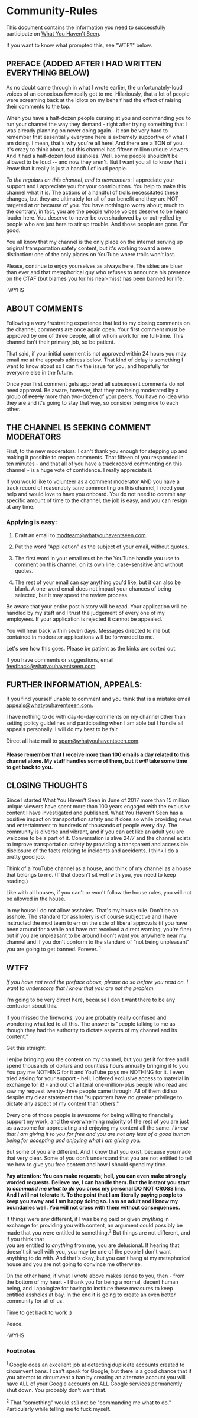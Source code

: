 # Community-Rules
This document contains the information you need to successfully participate on [What You Haven't Seen](https://www.youtube.com/c/whatyouhaventseen).

If you want to know what prompted this, see "WTF?" below.

## PREFACE (ADDED AFTER I HAD WRITTEN EVERYTHING BELOW)

As no doubt came through in what I wrote earlier, the unfortunately-loud voices of an obnoxious few really got to me. 
Hilariously, that a lot of people were screaming back at the idiots on my behalf had the effect of raising their comments to 
the top.

When you have a half-dozen people cursing at you and commanding you to run your channel the way they demand - right after 
trying something that I was already planning on never doing again - it can be very hard to remember that essentially everyone 
here is extremely supportive of what I am doing. I mean, that's why you're all here! And there are a TON of you. It's crazy to 
think about, but this channel has fifteen million unique viewers. And it had a half-dozen loud assholes. Well, some people 
shouldn't be allowed to be loud -- and now they aren't. But I want you all to know *that I know* that it really is just a 
handful of loud people.

*To the regulars on this channel, and to newcomers*: I appreciate your support and I appreciate you for your contributions. 
You help to make this channel what it is. The actions of a handful of trolls necessitated these changes, but they are 
ultimately for all of our benefit and they are NOT targeted at or because of you. You have nothing to worry about; much to the 
contrary, in fact, you are the people whose voices deserve to be heard louder here. You deserve to never be overshadowed by or 
out-yelled by people who are just here to stir up trouble. And those people are gone. For good. 

You all know that my channel is the only place on the internet serving up original transportation safety content, but it's 
working toward a new distinction: one of the only places on YouTube where trolls won't last.

Please, continue to enjoy yourselves as always here. The skies are bluer than ever and that metaphorical guy who refuses to 
announce his presence on the CTAF (but blames you for his near-miss) has been banned for life.

-WYHS

## ABOUT COMMENTS

Following a very frustrating experience that led to my closing comments on the channel, comments are once again open. Your 
first comment must be approved by one of three people, all of whom work for me full-time. This channel isn't their primary 
job, so be patient. 

That said, if your initial comment is not approved within 24 hours you may email me at the appeals address below. That kind of 
delay is something I want to know about so I can fix the issue for you, and hopefully for everyone else in the future.

Once your first comment gets approved all subsequent comments do not need approval. Be aware, however, that they are being 
moderated by a group of ~~nearly~~ more than two-dozen of your peers. You have no idea who they are and it's going to stay 
that way, so consider being nice to each other.

## THE CHANNEL IS SEEKING COMMENT MODERATORS

First, to the new moderators: I can't thank you enough for stepping up and making it possible to reopen comments. That fifteen 
of you responded in ten minutes - and that all of you have a track record commenting on this channel - is a huge vote of 
confidence. I really appreciate it.

If you would like to volunteer as a comment moderator AND you have a track record of reasonably sane commenting on this 
channel, I need your help and would love to have you onboard. You do not need to commit any specific amount of time to the 
channel, the job is easy, and you can resign at any time.

### Applying is easy:

1. Draft an email to modteam@whatyouhaventseen.com.

2. Put the word "Application" as the subject of your email, without quotes.

3. The first word in your email must be the YouTube handle you use to comment on this channel, on its own line, case-sensitive 
and without quotes.

4. The rest of your email can say anything you'd like, but it can also be blank. A one-word email does not impact your chances 
of being selected, but it may speed the review process.

Be aware that your entire post history will be read. Your application will be handled by my staff and I trust the judgement of 
every one of my employees. If your application is rejected it cannot be appealed. 

You will hear back within seven days. Messages directed to me but contained in moderator applications will be forwarded to me.

Let's see how this goes. Please be patient as the kinks are sorted out. 

If you have comments or suggestions, email feedback@whatyouhaventseen.com.

## FURTHER INFORMATION, APPEALS:

If you find yourself unable to comment and you think that is a mistake email appeals@whatyouhaventseen.com. 

I have nothing to do with day-to-day comments on my channel other than setting policy guidelines and participating when I am 
able but I handle all appeals personally. I will do my best to be fair. 

Direct all hate mail to spam@whatyouhaventseen.com.

#### Please remember that I receive more than 100 emails a day related to this channel alone. My staff handles some of them, but it *will* take some time to get back to you.

## CLOSING THOUGHTS

Since I started What You Haven't Seen in June of 2017 more than 15 million unique viewers have spent more than 100 years
engaged with the exclusive content I have investigated and published. What You Haven't Seen has a positive impact on 
transportation safety and it does so while providing news and entertainment to hundreds of thousands of people every day. 
The community is diverse and vibrant, and if you can act like an adult you are welcome to be a part of it. Conversation is 
alive 24/7 and the channel exists to improve transportation safety by providing a transparent and accessible disclosure of the 
facts relating to incidents and accidents. I think I do a pretty good job.

Think of a YouTube channel as a house, and think of my channel as a house that belongs to me. (If that doesn't sit well with 
you, you need to keep reading.)

Like with all houses, if you can't or won't follow the house rules, you will not be allowed in the house.

In my house I do not allow assholes. That's my house rule. Don't be an asshole. The standard for assholery is 
of course subjective and I have instructed the mod team to err on the side of liberal approvals (if you have been around for a 
while and have not received a direct warning, you're fine) but if you are unpleasant to be around I don't want you anywhere 
near my channel and if you don't conform to the standard of "not being unpleasant" you are going to get banned. Forever. 
<sup>1</sup>

## WTF?

*If you have not read the preface above, please do so before you read on. I want to underscore that I know that you are not 
the problem.*

I'm going to be very direct here, because I don't want there to be any confusion about this. 

If you missed the fireworks, you are probably really confused and wondering what led to all this. The answer is "people 
talking to me as though they had the authority to dictate aspects of my channel and its content."

Get this straight:

I enjoy bringing you the content on my channel, but you get it for free and I spend thousands of dollars and countless hours 
annually bringing it to you. You pay me NOTHING for it and YouTube pays me NOTHING for it. I even tried asking for your 
support - hell, I offered exclusive access to material in exchange for it! - and out of a literal one-million-plus people who 
read and saw my request twenty-three people came through. All of them did so despite my clear statement that "supporters have 
no greater privilege to dictate any aspect of my content than others." 

Every one of those people is awesome for being willing to financially support my work, and the overwhelming majority of the 
rest of you are just as awesome for appreciating and enjoying my content all the same. *I know that I am giving it to you for 
free and you are not any less of a good human being for accepting and enjoying what I am giving you.*

But some of you are different. And I know that you exist, because you made that very clear. Some of you don't understand 
that you are not entitled to tell me how to give you free content and how I should spend my time. 

**Pay attention: You can make requests; hell, you can even make strongly worded requests. Believe me, I can handle them. But 
the instant you start to *command me what to do* you cross my personal DO NOT CROSS line. And I will not tolerate it. To the 
point that I am literally paying people to keep you away and I am happy doing so. I am an adult and I know my boundaries well. 
You will not cross with them without consequences.**

If things were any different, if I was being paid or given *anything* in exchange for providing you with content, an argument 
could possibly be made that you were entitled to something.<sup>2</sup> But things are not different, and if you think that \
you are entitled to *anything* from me, you are delusional. If hearing that doesn't sit well with you, you may be one of 
the people I don't want anything to do with. And that's okay, but you can't hang at my metaphorical house and you are not 
going to convince me otherwise. 

On the other hand, if what I wrote above makes sense to you, then - from the bottom of my heart - I thank you for being a 
normal, decent human being, and I apologize for having to institute these measures to keep entitled assholes at bay. In the 
end it is going to create an even better community for all of us.

Time to get back to work :)

Peace.

-WYHS

### Footnotes

<sup>1</sup> Google does an excellent job at detecting duplicate accounts created to circumvent bans. I can't speak for 
Google, but there is a good chance that if you attempt to circumvent a ban by creating an alternate account you will have ALL 
of your Google accounts on ALL Google services permanently shut down. You probably don't want that.

<sup>2</sup> That "something" would *still* not be "commanding me what to do." Particularly while telling me to fuck myself.
